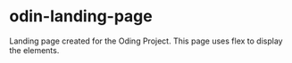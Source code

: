 # odin-landing-page
Landing page created for the Oding Project. This page uses flex to display the elements.
